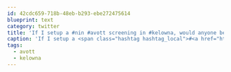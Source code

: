 ```yaml
---
id: 42cdc659-718b-48eb-b293-ebe272475614
blueprint: text
category: twitter
title: 'If I setup a #nin #avott screening in #kelowna, would anyone be interested? http://bit.ly/4F2ub'
caption: 'If I setup a <span class="hashtag hashtag_local">#<a href="http://tweettemp.darylchymko.ca/?tag=nin">nin</a> <span class="hashtag hashtag_local">#<a href="http://tweettemp.darylchymko.ca/?tag=avott">avott</a> screening in <span class="hashtag hashtag_local">#<a href="http://tweettemp.darylchymko.ca/?tag=kelowna">kelowna</a>, would anyone be interested? http://bit.ly/4F2ub'
tags:
  - avott
  - kelowna
---
```

